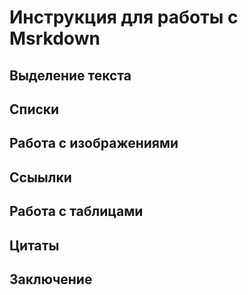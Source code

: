 # Инструкция для работы с Msrkdown

## Выделение текста

## Списки

## Работа с изображениями

## Ссыылки

## Работа с таблицами

## Цитаты

## Заключение